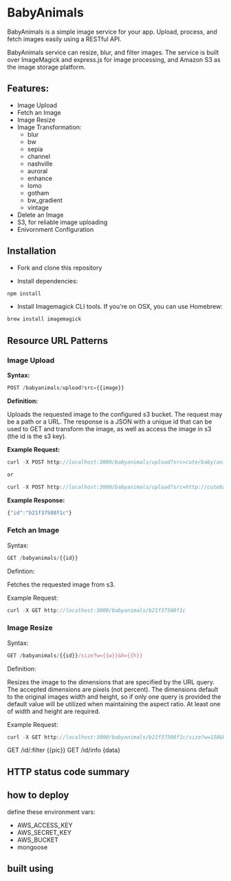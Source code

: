 # BabyAnimals

BabyAnimals is a simple image service for your app. Upload, process, and fetch images easily using a RESTful API. 

BabyAnimals service can resize, blur, and filter images. The service is built over ImageMagick and express.js for image processing, and Amazon S3 as the image storage platform.

## Features:

* Image Upload
* Fetch an Image
* Image Resize
* Image Transformation:
  * blur
  * bw
  * sepia
  * channel
  * nashville
  * auroral 
  * enhance
  * lomo
  * gotham
  * bw_gradient
  * vintage
* Delete an Image
* S3, for reliable image uploading
* Enivornment Configuration

## Installation

* Fork and clone this repository

* Install dependencies:

```js
npm install
```
* Install Imagemagick CLI tools. If you're on OSX, you can use Homebrew:

```js
brew install imagemagick
```
## Resource URL Patterns


### Image Upload

**Syntax:**

```js
POST /babyanimals/upload?src={{image}}
```

**Definition:**

Uploads the requested image to the configured s3 bucket. The request may be a path or a URL. The response is a JSON with a unique id that can be used to GET and transform the image, as well as access the image in s3 (the id is the s3 key).

**Example Request:**
```js
curl -X POST http://localhost:3000/babyanimals/upload?src=cute/baby/animal.png

or 

curl -X POST http://localhost:3000/babyanimals/upload?src=http://cutebabyanimal.png
```

**Example Response:** 
````js
{"id":"b21f37508f1c"}
````

### Fetch an Image

Syntax:

```js
GET /babyanimals/{{id}}
```

Defintion:

Fetches the requested image from s3.

Example Request:

```js
curl -X GET http://localhost:3000/babyanimals/b21f37508f1c
```

### Image Resize

Syntax:
```js
GET /babyanimals/{{id}}/size?w={{w}}&h={{h}}
```
Definition:

Resizes the image to the dimensions that are specified by the URL query. The accepted dimensions are pixels (not percent). The dimensions default to the original images width and height, so if only one query is provided the default value will be utilized when maintaining the aspect ratio. At least one of width and height are required.

Example Request:

```js
curl -X GET http://localhost:3000/babyanimals/b21f37508f1c/size?w=150&h=200
```


GET /id/:filter {{pic}}
GET /id/info    {data}

## HTTP status code summary

## how to deploy


define these environment vars:
  - AWS_ACCESS_KEY
  - AWS_SECRET_KEY
  - AWS_BUCKET
  - mongoose


built using
------
